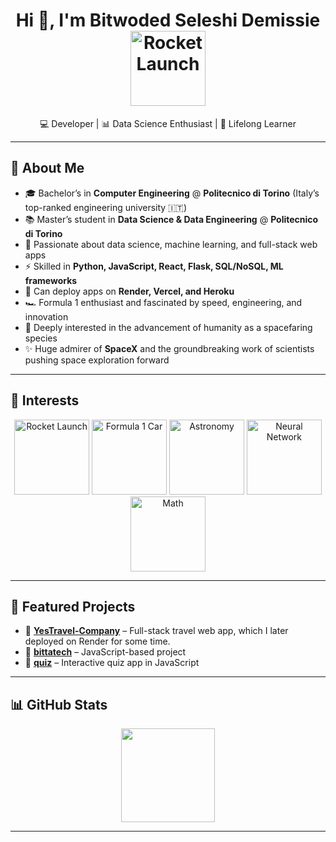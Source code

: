 <h1 align="center">
  Hi 👋, I'm Bitwoded Seleshi Demissie  
  <br>
  <img src="https://media.giphy.com/media/26xBEamXwaMSUbV72/giphy.gif" width="120" alt="Rocket Launch"/>
</h1>

<p align="center">
  💻 Developer | 📊 Data Science Enthusiast | 🚀 Lifelong Learner
</p>

---

## 🧭 About Me

- 🎓 Bachelor’s in **Computer Engineering** @ **Politecnico di Torino** (Italy’s top-ranked engineering university 🇮🇹)  
- 📚 Master’s student in **Data Science & Data Engineering** @ **Politecnico di Torino**  
- 🌱 Passionate about data science, machine learning, and full-stack web apps  
- ⚡ Skilled in **Python, JavaScript, React, Flask, SQL/NoSQL, ML frameworks**  
- 🚀 Can deploy apps on **Render, Vercel, and Heroku**  
- 🏎️ Formula 1 enthusiast and fascinated by speed, engineering, and innovation  
- 🌌 Deeply interested in the advancement of humanity as a spacefaring species  
- ✨ Huge admirer of **SpaceX** and the groundbreaking work of scientists pushing space exploration forward  

---

## 🎯 Interests

<p align="center">
  <!-- Rocket / Spaceflight -->
  <img src="https://media.giphy.com/media/26xBEamXwaMSUbV72/giphy.gif" width="120" alt="Rocket Launch"/>
  
  <!-- Formula 1 -->
  <img src="https://media.giphy.com/media/l0MYt5jPR6QX5pnqM/giphy.gif" width="120" alt="Formula 1 Car"/>
  
  <!-- Astronomy -->
  <img src="https://media.giphy.com/media/3oEjI6SIIHBdRxXI40/giphy.gif" width="120" alt="Astronomy"/>
  
  <!-- Neural Networks -->
  <img src="https://media.giphy.com/media/xT9IgzoKnwFNmISR8I/giphy.gif" width="120" alt="Neural Network"/>
  
  <!-- Math -->
  <img src="https://media.giphy.com/media/3o6Zt481isNVuQI1l6/giphy.gif" width="120" alt="Math"/>
</p>

---

## 🚀 Featured Projects

- 🔹 [**YesTravel-Company**](https://github.com/BitwodedSeleshiDemissie/YesTravel-Company) – Full-stack travel web app, which I later deployed on Render for some time.  
- 🔹 [**bittatech**](https://github.com/BitwodedSeleshiDemissie/bittatech) – JavaScript-based project  
- 🔹 [**quiz**](https://github.com/BitwodedSeleshiDemissie/quiz) – Interactive quiz app in JavaScript  

---

## 📊 GitHub Stats

<p align="center">
  <img height="150" src="https://github-readme-stats.vercel.app/api/top-langs/?username=BitwodedSeleshiDemissie&layout=compact&theme=radical" />
</p>

---
